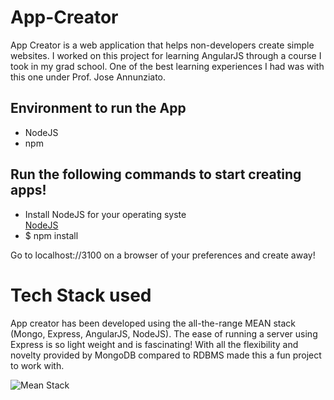<h1>App-Creator</h1>

<p>App Creator is a web application that helps non-developers create simple websites. I worked on this project for learning AngularJS through a course I took in my grad school. One of the best learning experiences I had was with this one under Prof. Jose Annunziato.</p> 

<h2>Environment to run the App</h2>

<ul>
	<li>NodeJS</li>
	<li>npm</li>
</ul>

<h2>Run the following commands to start creating apps!</h2>

<ul>
	<li>Install NodeJS for your operating syste</li><a href="https://nodejs.org/en/download/">NodeJS</a>
	<li>$ npm install</li>
</ul>

<p>Go to localhost://3100 on a browser of your preferences and create away!</p>

<h1>Tech Stack used</h1>
<p>App creator has been developed using the all-the-range MEAN stack (Mongo, Express, AngularJS, NodeJS). The ease of running a server using Express is so light weight and is fascinating! With all the flexibility and novelty provided by MongoDB compared to RDBMS made this a fun project to work with.</p>

<div>
	<img src="https://drive.google.com/file/d/0B_oVnhJit6grN2xnTGlPczhNMWM/view?usp=sharing" alt="Mean Stack">
</div>
